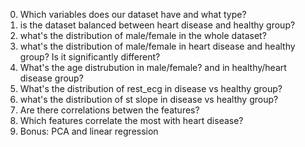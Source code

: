 0. Which variables does our dataset have and what type?
1. is the dataset balanced between heart disease and healthy group?
2. what's the distribution of male/female in the whole dataset?
3. what's the distribution of male/female in heart disease and healthy group? Is it significantly different? 
4. What's the age distrubution in male/female? and in healthy/heart disease group?
5. What's the distribution of rest_ecg in disease vs healthy group?
6. what's the distribution of st slope in disease vs healthy group?
7. Are there correlations betwen the features? 
8. Which features correlate the most with heart disease?
9. Bonus: PCA and linear regression


